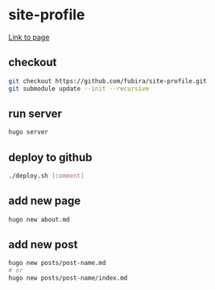 # site-profile

[Link to page](https://fubira.github.io/)

## checkout

```sh
git checkout https://github.com/fubira/site-profile.git
git submodule update --init --recursive
```

## run server

```sh
hugo server
```

## deploy to github

```sh
./deploy.sh [comment]
```

## add new page

```sh
hugo new about.md
```

## add new post

```sh
hugo new posts/post-name.md
# or 
hugo new posts/post-name/index.md
```
